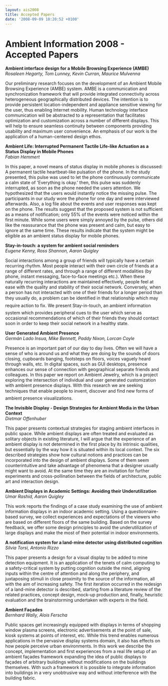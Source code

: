 ```yaml
---
layout: ais2008
title: Accepted Papers
date: '2008-09-09 10:20:52 +0100'
---
```

<h1>Ambient Information 2008 - Accepted Papers</h1>

<p><strong>Ambient interface design for a Mobile Browsing Experience (AMBE)</strong><br />
<em>Rosaleen Hegarty, Tom Lunney, Kevin Curran, Maurice Mulvenna</em></p>
<p>Our preliminary research focuses on the development of an Ambient Mobile Browsing Experience (AMBE) system. AMBE is a communication and synchronization framework that will provide integrated connectivity across heterogeneous geographically distributed devices. The intention is to provide persistent location-independent and appliance sensitive viewing for the user, thus enabling Internet mobility. Human technology interface communication will be abstracted to a representation that facilitates optimization and customization across a number of different displays. This will help to ensure seamless continuity between components providing usability and maximum user convenience.   An emphasis of our work is the application of a human-centered design ethos.</p>

<p><strong>Ambient Life: Interrupted Permanent Tactile Life-like Actuation as a Status Display in Mobile Phones</strong><br />
<em>Fabian Hemmert</em></p>
<p>In this paper, a novel means of status display in mobile phones is discussed: A permanent tactile heartbeat-like pulsation of the phone. In the study presented, this pulse was used to let the phone continuously communicate a calm state of 'Everything is okay.' then, this pulse was suddenly interrupted, as soon as the phone needed the users attention. We hypothesized that the users would instantly notice the missing pulse. The participants in our study wore the phone for one day and were interviewed afterwards. Also, a log file about the events and user responses was kept on the phone.  The results suggest that the proposed system is not sufficient as a means of notification; only 55% of the events were noticed within the first minute. While some users were simply annoyed by the pulse, others did like the reassurance that the phone was present and calm, but easy to ignore at the same time. These results indicate that the system might be eligible as an ambient status display for mobile phones.</p>

<p><strong>Stay-in-touch: a system for ambient social reminders </strong><br />
<em>Eugene Kenny, Ross Shannon, Aaron Quigley</em></p>
<p>Social interactions among a group of friends will typically have a certain recurring rhythm. Most people interact with their own circle of friends at a range of different rates, and through a range of different modalities (by phone, instant messaging, face-to-face meetings etc.). When these naturally recurring interactions are maintained effectively, people feel at ease with the quality and stability of their social network. Conversely, when a person has not interacted with one of their friends for a longer period than they usually do, a problem can be identified in that relationship which may require action to fix. We present Stay-in-touch, an ambient information system which provides peripheral cues to the user which serve as occasional recommendations of which of their friends they should contact soon in order to keep their social network in a healthy state.</p>

<p><strong>User Generated Ambient Presence</strong><br />
<em>Germán Lado Insua,</em><em> Mike Bennett,</em><em> Paddy Nixon,</em> <em>Lorcan Coyle</em></p>
<p>Presence is an important part of our day to day lives. Often we will have a sense of who is around us and what they are doing by the sounds of doors closing, cupboards banging, footsteps on floors, voices vaguely heard through walls, etc. In digital spaces, such as GUI desktops, presence enhances our sense of connection with geographical separate friends and colleagues. In this paper we report on Ambient Jewelry, which is a project exploring the intersection of individual and user generated customization with ambient presence displays. With this research we are seeking techniques that enable people to invent, discover and find new forms of ambient presence visualizations.</p>

<p><strong>The Invisible Display - Design Strategies for Ambient Media in the Urban Context </strong><br />
<em>Dietmar Offenhuber</em></p>
<p>This paper presents contextual strategies for staging ambient interfaces in public space. While ambient displays are often treated and evaluated as solitary objects in existing literature, I will argue that the experience of an ambient display is not determined in the first place by its intrinsic qualities, but essentially by the way how it is situated within its local context. The six described strategies show how cultural notions and practices can be incorporated into the design of ambient displays. Some of them seem counterintuitive and take advantage of phenomena that a designer usually might want to avoid. At the same time they are an invitation for further experiments and cross-pollination between the fields of architecture, public art and interaction design.</p>

<p><strong>Ambient Displays in Academic Settings: Avoiding their Underutilization</strong><br />
<em>Umar Rashid, Aaron Quigley</em></p>
<p>This work reports the findings of a case study examining the use of ambient information displays in an indoor academic setting. Using a questionnaire-based survey, we collect experiences and expectations of the viewers who are based on different floors of the same building. Based on the survey feedback, we offer some design principles to avoid the underutilization of large displays and make the most of their potential in indoor environments.</p>

<p><strong>A notification system for a land-mine detector using distributed cognition</strong><br />
<em>Silvia Torsi, Antonio Rizzo</em></p>
<p>This paper presents a design for a visual display to be added to mine detection equipment. It is an application of the tenets of calm computing to a safety-critical system by putting cognition outside the mind, aligning inputs within the centre of attention and along the periphery, and juxtaposing stimuli in close proximity to the source of the information, all with the aim of increasing safety. The first iteration occurred in the redesign of a land-mine detector is described, starting from a literature review of the related practices, concept design, mock-up production and, finally, heuristic evaluation and the brainstorming undertaken with experts in the field.</p>

<p><strong>Ambient Façades</strong><br />
<em>Bernhard Wally, Alois Ferscha</em></p>
<p>Public spaces get increasingly equipped with displays in terms of shopping window plasma screens, electronic advertisements at the point of sale, kiosk systems at points of interest, etc. While this trend enables numerous applications in the pervasive display systems domain, it also has effects on how people perceive urban environments. In this work we describe the concept, implementation and first experiences from a real life setup of an ambient façades framework expanding the idea of public displays to façades of arbitrary buildings without modifications on the buildings themselves. With such a framework it is possible to integrate information into buildings in a very unobtrusive way and without interference with the building fabric.</p>
